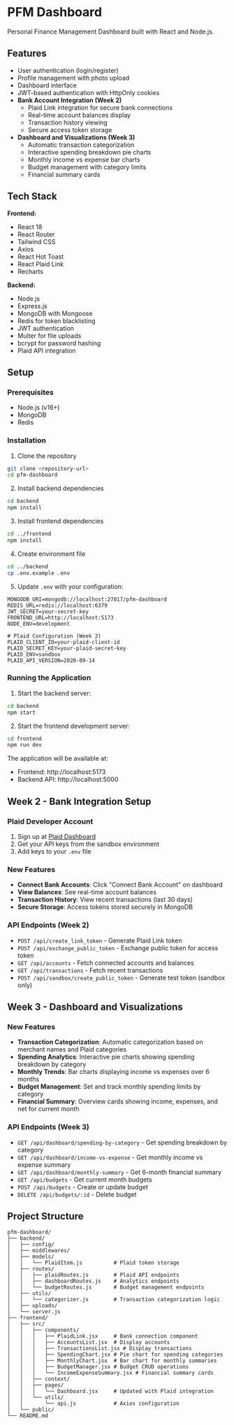 # PFM Dashboard

Personal Finance Management Dashboard built with React and Node.js.

## Features

- User authentication (login/register)
- Profile management with photo upload
- Dashboard interface
- JWT-based authentication with HttpOnly cookies
- **Bank Account Integration (Week 2)**
  - Plaid Link integration for secure bank connections
  - Real-time account balances display
  - Transaction history viewing
  - Secure access token storage
- **Dashboard and Visualizations (Week 3)**
  - Automatic transaction categorization
  - Interactive spending breakdown pie charts
  - Monthly income vs expense bar charts
  - Budget management with category limits
  - Financial summary cards

## Tech Stack

**Frontend:**
- React 18
- React Router
- Tailwind CSS
- Axios
- React Hot Toast
- React Plaid Link
- Recharts

**Backend:**
- Node.js
- Express.js
- MongoDB with Mongoose
- Redis for token blacklisting
- JWT authentication
- Multer for file uploads
- bcrypt for password hashing
- Plaid API integration

## Setup

### Prerequisites
- Node.js (v16+)
- MongoDB
- Redis

### Installation

1. Clone the repository
```bash
git clone <repository-url>
cd pfm-dashboard
```

2. Install backend dependencies
```bash
cd backend
npm install
```

3. Install frontend dependencies
```bash
cd ../frontend
npm install
```

4. Create environment file
```bash
cd ../backend
cp .env.example .env
```

5. Update `.env` with your configuration:
```
MONGODB_URI=mongodb://localhost:27017/pfm-dashboard
REDIS_URL=redis://localhost:6379
JWT_SECRET=your-secret-key
FRONTEND_URL=http://localhost:5173
NODE_ENV=development

# Plaid Configuration (Week 2)
PLAID_CLIENT_ID=your-plaid-client-id
PLAID_SECRET_KEY=your-plaid-secret-key
PLAID_ENV=sandbox
PLAID_API_VERSION=2020-09-14
```

### Running the Application

1. Start the backend server:
```bash
cd backend
npm start
```

2. Start the frontend development server:
```bash
cd frontend
npm run dev
```

The application will be available at:
- Frontend: http://localhost:5173
- Backend API: http://localhost:5000

## Week 2 - Bank Integration Setup

### Plaid Developer Account
1. Sign up at [Plaid Dashboard](https://dashboard.plaid.com/)
2. Get your API keys from the sandbox environment
3. Add keys to your `.env` file

### New Features
- **Connect Bank Accounts**: Click "Connect Bank Account" on dashboard
- **View Balances**: See real-time account balances
- **Transaction History**: View recent transactions (last 30 days)
- **Secure Storage**: Access tokens stored securely in MongoDB

### API Endpoints (Week 2)
- `POST /api/create_link_token` - Generate Plaid Link token
- `POST /api/exchange_public_token` - Exchange public token for access token
- `GET /api/accounts` - Fetch connected accounts and balances
- `GET /api/transactions` - Fetch recent transactions
- `POST /api/sandbox/create_public_token` - Generate test token (sandbox only)

## Week 3 - Dashboard and Visualizations

### New Features
- **Transaction Categorization**: Automatic categorization based on merchant names and Plaid categories
- **Spending Analytics**: Interactive pie charts showing spending breakdown by category
- **Monthly Trends**: Bar charts displaying income vs expenses over 6 months
- **Budget Management**: Set and track monthly spending limits by category
- **Financial Summary**: Overview cards showing income, expenses, and net for current month

### API Endpoints (Week 3)
- `GET /api/dashboard/spending-by-category` - Get spending breakdown by category
- `GET /api/dashboard/income-vs-expense` - Get monthly income vs expense summary
- `GET /api/dashboard/monthly-summary` - Get 6-month financial summary
- `GET /api/budgets` - Get current month budgets
- `POST /api/budgets` - Create or update budget
- `DELETE /api/budgets/:id` - Delete budget

## Project Structure

```
pfm-dashboard/
├── backend/
│   ├── config/
│   ├── middlewares/
│   ├── models/
│   │   └── PlaidItem.js          # Plaid token storage
│   ├── routes/
│   │   ├── plaidRoutes.js        # Plaid API endpoints
│   │   ├── dashboardRoutes.js    # Analytics endpoints
│   │   └── budgetRoutes.js       # Budget management endpoints
│   ├── utils/
│   │   └── categorizer.js        # Transaction categorization logic
│   ├── uploads/
│   └── server.js
├── frontend/
│   ├── src/
│   │   ├── components/
│   │   │   ├── PlaidLink.jsx     # Bank connection component
│   │   │   ├── AccountsList.jsx  # Display accounts
│   │   │   ├── TransactionsList.jsx # Display transactions
│   │   │   ├── SpendingChart.jsx # Pie chart for spending categories
│   │   │   ├── MonthlyChart.jsx  # Bar chart for monthly summaries
│   │   │   ├── BudgetManager.jsx # Budget CRUD operations
│   │   │   └── IncomeExpenseSummary.jsx # Financial summary cards
│   │   ├── context/
│   │   ├── pages/
│   │   │   └── Dashboard.jsx     # Updated with Plaid integration
│   │   └── utils/
│   │       └── api.js            # Axios configuration
│   └── public/
└── README.md
```